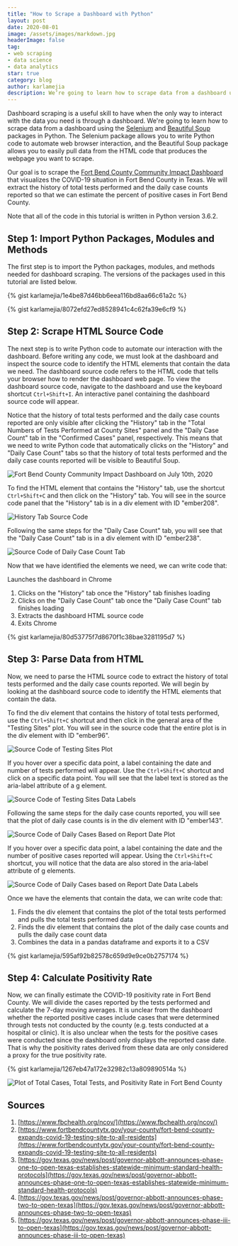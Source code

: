 ```yaml
---
title: "How to Scrape a Dashboard with Python"
layout: post
date: 2020-08-01
image: /assets/images/markdown.jpg
headerImage: false
tag:
- web scraping
- data science
- data analytics
star: true
category: blog
author: karlamejia
description: We’re going to learn how to scrape data from a dashboard using the Selenium and Beautiful Soup packages in Python.
---
```


Dashboard scraping is a useful skill to have when the only way to interact with the data you need is through a dashboard. We're going to learn how to scrape data from a dashboard using the [Selenium](https://selenium-python.readthedocs.io/) and [Beautiful Soup](https://www.crummy.com/software/BeautifulSoup/bs4/doc/) packages in Python. The Selenium package allows you to write Python code to automate web browser interaction, and the Beautiful Soup package allows you to easily pull data from the HTML code that produces the webpage you want to scrape.

Our goal is to scrape the [Fort Bend County Community Impact Dashboard](https://www.arcgis.com/apps/opsdashboard/index.html#/75133e049f584ae8b51dc6cba740009a) that visualizes the COVID-19 situation in Fort Bend County in Texas. We will extract the history of total tests performed and the daily case counts reported so that we can estimate the percent of positive cases in Fort Bend County.

Note that all of the code in this tutorial is written in Python version 3.6.2.

## Step 1: Import Python Packages, Modules and Methods
The first step is to import the Python packages, modules, and methods needed for dashboard scraping. The versions of the packages used in this tutorial are listed below.

{% gist karlamejia/1e4be87d46bb6eea116bd8aa66c61a2c %}

{% gist karlamejia/8072efd27ed8528941c4c62fa39e6cf9 %}

## Step 2: Scrape HTML Source Code
The next step is to write Python code to automate our interaction with the dashboard. Before writing any code, we must look at the dashboard and inspect the source code to identify the HTML elements that contain the data we need. The dashboard source code refers to the HTML code that tells your browser how to render the dashboard web page. To view the dashboard source code, navigate to the dashboard and use the keyboard shortcut ``Ctrl+Shift+I``. An interactive panel containing the dashboard source code will appear.

Notice that the history of total tests performed and the daily case counts reported are only visible after clicking the "History" tab in the "Total Numbers of Tests Performed at County Sites" panel and the "Daily Case Count" tab in the "Confirmed Cases" panel, respectively. This means that we need to write Python code that automatically clicks on the "History" and "Daily Case Count" tabs so that the history of total tests performed and the daily case counts reported will be visible to Beautiful Soup.

![Fort Bend County Community Impact Dashboard on July 10th, 2020](/assets/images/dashboard-overview.png)

To find the HTML element that contains the "History" tab, use the shortcut ``Ctrl+Shift+C`` and then click on the "History" tab. You will see in the source code panel that the "History" tab is in a div element with ID "ember208".

![History Tab Source Code](/assets/images/history-html.png)

Following the same steps for the "Daily Case Count" tab, you will see that the "Daily Case Count" tab is in a div element with ID "ember238".

![Source Code of Daily Case Count Tab](/assets/images/daily-case-count-html.PNG)

Now that we have identified the elements we need, we can write code that:

Launches the dashboard in Chrome
1. Clicks on the "History" tab once the "History" tab finishes loading
2. Clicks on the "Daily Case Count" tab once the "Daily Case Count" tab finishes loading
3. Extracts the dashboard HTML source code
4. Exits Chrome

{% gist karlamejia/80d53775f7d8670f1c38bae3281195d7 %}

## Step 3: Parse Data from HTML
Now, we need to parse the HTML source code to extract the history of total tests performed and the daily case counts reported. We will begin by looking at the dashboard source code to identify the HTML elements that contain the data.

To find the div element that contains the history of total tests performed, use the ``Ctrl+Shift+C`` shortcut and then click in the general area of the "Testing Sites" plot. You will see in the source code that the entire plot is in the div element with ID "ember96".

![Source Code of Testing Sites Plot](/assets/images/history-plot.png)

If you hover over a specific data point, a label containing the date and number of tests performed will appear. Use the ``Ctrl+Shift+C`` shortcut and click on a specific data point. You will see that the label text is stored as the aria-label attribute of a g element.

![Source Code of Testing Sites Data Labels](/assets/images/history-label.png)

Following the same steps for the daily case counts reported, you will see that the plot of daily case counts is in the div element with ID "ember143".

![Source Code of Daily Cases Based on Report Date Plot](/assets/images/daily-case-count-plot.png)

If you hover over a specific data point, a label containing the date and the number of positive cases reported will appear. Using the ``Ctrl+Shift+C`` shortcut, you will notice that the data are also stored in the aria-label attribute of g elements.

![Source Code of Daily Cases based on Report Date Data Labels](/assets/images/daily-case-count-label.png)

Once we have the elements that contain the data, we can write code that:

1. Finds the div element that contains the plot of the total tests performed and pulls the total tests performed data
2. Finds the div element that contains the plot of the daily case counts and pulls the daily case count data
3. Combines the data in a pandas dataframe and exports it to a CSV

{% gist karlamejia/595af92b82578c659d9e9ce0b2757174 %}

## Step 4: Calculate Positivity Rate
Now, we can finally estimate the COVID-19 positivity rate in Fort Bend County. We will divide the cases reported by the tests performed and calculate the 7-day moving averages. It is unclear from the dashboard whether the reported positive cases include cases that were determined through tests not conducted by the county (e.g. tests conducted at a hospital or clinic). It is also unclear when the tests for the positive cases were conducted since the dashboard only displays the reported case date. That is why the positivity rates derived from these data are only considered a proxy for the true positivity rate.

{% gist karlamejia/1267eb47a172e32982c13a809890514a %}

![Plot of Total Cases, Total Tests, and Positivity Rate in Fort Bend County](/assets/images/final-plot.png)

## Sources
1. [https://www.fbchealth.org/ncov/](https://www.fbchealth.org/ncov/)
2. [https://www.fortbendcountytx.gov/your-county/fort-bend-county-expands-covid-19-testing-site-to-all-residents](https://www.fortbendcountytx.gov/your-county/fort-bend-county-expands-covid-19-testing-site-to-all-residents)
3. [https://gov.texas.gov/news/post/governor-abbott-announces-phase-one-to-open-texas-establishes-statewide-minimum-standard-health-protocols](https://gov.texas.gov/news/post/governor-abbott-announces-phase-one-to-open-texas-establishes-statewide-minimum-standard-health-protocols)
4. [https://gov.texas.gov/news/post/governor-abbott-announces-phase-two-to-open-texas](https://gov.texas.gov/news/post/governor-abbott-announces-phase-two-to-open-texas)
5. [https://gov.texas.gov/news/post/governor-abbott-announces-phase-iii-to-open-texas](https://gov.texas.gov/news/post/governor-abbott-announces-phase-iii-to-open-texas)
